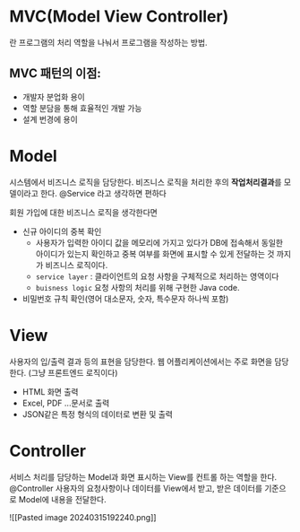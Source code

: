 # MVC(Model View Controller)
란 프로그램의 처리 역할을 나눠서 프로그램을 작성하는 방법.
## MVC 패턴의 이점:
- 개발자 분업화 용이
- 역할 분담을 통해 효율적인 개발 가능
- 설계 번경에 용이

# Model
시스템에서 비즈니스 로직을 담당한다.
비즈니스 로직을 처리한 후의 **작업처리결과**를 모델이라고 한다. @Service 라고 생각하면 편하다

회원 가입에 대한 비즈니스 로직을 생각한다면
- 신규 아이디의 중복 확인
	- 사용자가 입력한 아이디 값을 메모리에 가지고 있다가 DB에 접속해서 동일한 아이디가 있는지 확인하고 중복 여부를 화면에 표시할 수 있게 전달하는 것 까지가 비즈니스 로직이다.
	- `service layer` : 클라이언트의 요청 사항을 구체적으로 처리하는 영역이다
	- `buisness logic` 요청 사항의 처리를 위해 구현한 Java code.
- 비밀번호 규칙 확인(영어 대소문자, 숫자, 특수문자 하나씩 포함)


# View
사용자의 입/출력 결과 등의 표현을 담당한다. 웹 어플리케이션에서는 주로 화면을 담당한다. (그냥 프론트엔드 로직이다)
- HTML 화면 출력
- Excel, PDF ...문서로 출력
- JSON같은 특정 형식의 데이터로 변환 및 출력
# Controller
서비스 처리를 담당하는 Model과 화면 표시하는 View를 컨트롤 하는 역할을 한다. @Controller
사용자의 요청사항이나 데이터를 View에서 받고, 받은 데이터를 기준으로 Model에 내용을 전달한다.

![[Pasted image 20240315192240.png]]